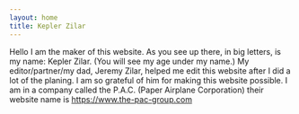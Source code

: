 ```yaml
---
layout: home
title: Kepler Zilar
---
```


Hello I am the maker of this website. As you see up there, in big letters, is my name: Kepler Zilar. (You will see my age under my name.) My editor/partner/my dad, Jeremy Zilar, helped me edit this website after I did a lot of the planing. I am so grateful of him for making this website possible. I am in a company called the P.A.C. (Paper Airplane Corporation) their website name is https://www.the-pac-group.com 
